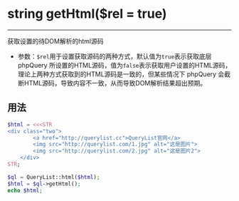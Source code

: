 # string getHtml($rel = true)

---

获取设置的待DOM解析的html源码

- 参数：`$rel`用于设置获取源码的两种方式，默认值为`true`表示获取底层 phpQuery 所设置的HTML源码，值为`false`表示获取用户设置的HTML源码，理论上两种方式获取到的HTML源码是一致的，但某些情况下 phpQuery 会截断HTML源码，导致内容不一致，从而导致DOM解析结果超出预期。

## 用法

```php
$html = <<<STR
<div class="two">
        <a href="http://querylist.cc">QueryList官网</a>
        <img src="http://querylist.com/1.jpg" alt="这是图片">
        <img src="http://querylist.com/2.jpg" alt="这是图片2">
    </div>       
STR;

$ql = QueryList::html($html);
$html = $ql->getHtml();
echo $html;
```
